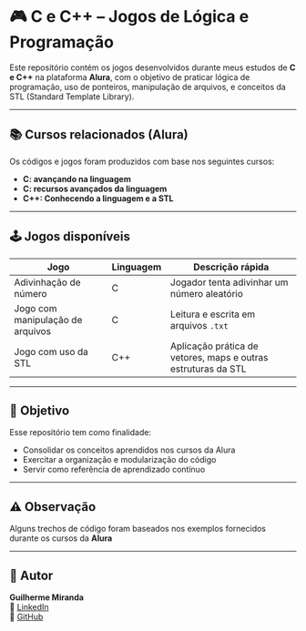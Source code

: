 # 🎮 C e C++ – Jogos de Lógica e Programação

Este repositório contém os jogos desenvolvidos durante meus estudos de **C e C++** na plataforma **Alura**, com o objetivo de praticar lógica de programação, uso de ponteiros, manipulação de arquivos, e conceitos da STL (Standard Template Library).

---

## 📚 Cursos relacionados (Alura)

Os códigos e jogos foram produzidos com base nos seguintes cursos:

- **C: avançando na linguagem**
- **C: recursos avançados da linguagem**
- **C++: Conhecendo a linguagem e a STL**

---

## 🕹️ Jogos disponíveis

| Jogo                      | Linguagem | Descrição rápida                         |
|---------------------------|-----------|------------------------------------------|
| Adivinhação de número     | C         | Jogador tenta adivinhar um número aleatório |
| Jogo com manipulação de arquivos | C | Leitura e escrita em arquivos `.txt`     |
| Jogo com uso da STL       | C++       | Aplicação prática de vetores, maps e outras estruturas da STL |

---

## 🧠 Objetivo

Esse repositório tem como finalidade:

- Consolidar os conceitos aprendidos nos cursos da Alura
- Exercitar a organização e modularização do código
- Servir como referência de aprendizado contínuo

---

## ⚠️ Observação

Alguns trechos de código foram baseados nos exemplos fornecidos durante os cursos da **Alura**

---

## 🚀 Autor

**Guilherme Miranda**  
🔗 [LinkedIn](www.linkedin.com/in/guilhermeemiranda)  
🐙 [GitHub](https://github.com/xguimiranda)
